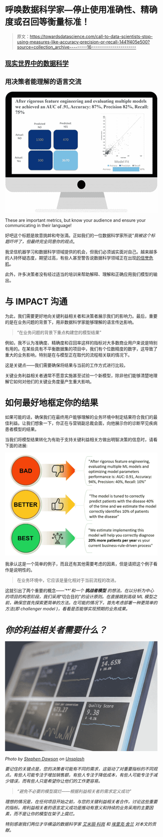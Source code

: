 # 呼唤数据科学家—停止使用准确性、精确度或召回等衡量标准！

> 原文：<https://towardsdatascience.com/call-to-data-scientists-stop-using-measures-like-accuracy-precision-or-recall-1441f405e500?source=collection_archive---------16----------------------->

## [现实世界中的数据科学](https://medium.com/towards-data-science/data-science-in-the-real-world/home)

## 用决策者能理解的语言交流

![](img/d529123b508afd57c9a14a520f3bd23a.png)

These are important metrics, but know your audience and ensure your communicating in their language!

好吧这个标题是故意挑衅和夸张滴。正如我们的一位数据科学家所说“*我被这个标题吓坏了，但最终完全同意你的观点*。

我坚信机器学习和数据科学领域提供的机会，但我们必须诚实面对自己。越来越多的人持怀疑态度，期望过高，有些人甚至警告说数据科学领域正在出现[的信誉危机](https://www.datacamp.com/community/podcast/credibility-crisis-in-data-science)。

此外，许多决策者没有经过适当的培训来帮助解释、理解和正确应用我们模型的输出。

# 与 IMPACT 沟通

为此，我们需要更好地向关键利益相关者和决策者展示我们的影响力。最后，重要的是在业务问题的背景下，用非数据科学家能够理解的语言传达影响。

> “在业务问题的背景下重点构建您的模型结果”

例如，我不认为准确度、精确度和召回率这样的指标对大多数商业用户来说是特别有用的。在某些具有不平衡数据集的项目中，我们有个位数精度的数字，这导致了重大的业务影响，特别是在与模型正在取代的流程相关联的情况下。

这是关键点——我们需要确保将结果与当前的工作方式进行比较。

关键业务利益相关者通常不愿意实施甚至试验一个新模型，除非他们能够清楚地理解它如何对他们的关键业务度量产生重大影响。

# 如何最好地框定你的结果

如果可能的话，确保我们在最终用户能够理解的业务环境中制定结果符合我们的最佳利益。让我们想象一下，你正在与营销副总裁会面，向他展示你的诊断罕见疾病患者模型的结果。

当我们将模型结果转化为有助于支持关键利益相关方做出明智决策的信息时，请看下面的进展:

![](img/e85d43c2c23309bc0cbc4cdffa6f05fe.png)

我承认这是一个简单的例子，而且还有其他需要考虑的因素，但是请把这个例子看作是说明性的。

> 在业务环境中，它应该是量化相对于当前流程的改进。

这就引出了两个重要的概念——*'***'*和一个 ***挑战者模型*** 的想法。在以分析为中心的项目的构思阶段，我们采用*“切合目的”*的设计原则。在直接跳到高级 ML 模型之前，确保您首先探索更简单的方法。在可能的情况下，首先考虑部署一种更简单的方法(即 *challenger model* )，看看是否能够实现预期的业务成果。*

# *你的利益相关者需要什么？*

*![](img/64ba466749b0c262fcc97465490a5836.png)*

*Photo by [Stephen Dawson](https://unsplash.com/@srd844?utm_source=medium&utm_medium=referral) on [Unsplash](https://unsplash.com?utm_source=medium&utm_medium=referral)*

*要记住的关键点是，您的决策者可能有不同的需求，这驱动了对重要指标的不同观点。有些人可能专注于增加销售额，有些人专注于降低成本，有些人可能专注于减少错误，而有些人只是希望你让他们的工作更容易。*

> *“避免不必要的模型腐烂——根据利益相关者的需求定义成功”*

*理想的情况是，在任何项目开始之前，与您的关键利益相关者合作，讨论这些重要的指标。用利益相关者的语言定义成功是推动有意义和持续的业务采用的主要因素，而不是让你的模型在架子上腐烂。*

**特别感谢我们两位才华横溢的数据科学家* [*艾米丽·科岗*](https://www.linkedin.com/in/emily-kogan-a61190b6/) *和* [*埃里克·舍兰*](https://www.linkedin.com/in/eriksjoland/) *对本文的贡献。**